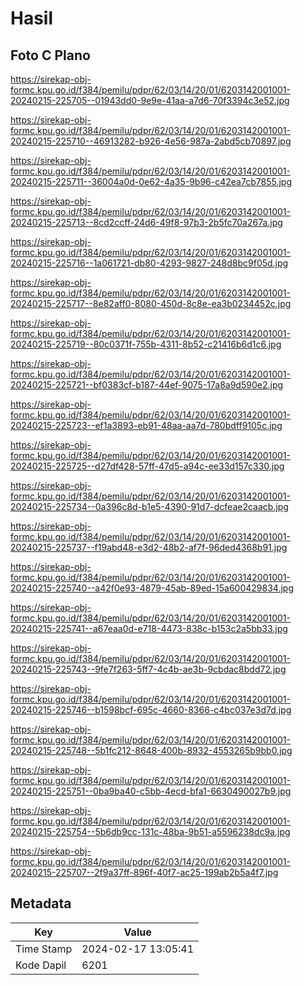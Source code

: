 # Hasil

## Foto C Plano

https://sirekap-obj-formc.kpu.go.id/f384/pemilu/pdpr/62/03/14/20/01/6203142001001-20240215-225705--01943dd0-9e9e-41aa-a7d6-70f3394c3e52.jpg

https://sirekap-obj-formc.kpu.go.id/f384/pemilu/pdpr/62/03/14/20/01/6203142001001-20240215-225710--46913282-b926-4e56-987a-2abd5cb70897.jpg

https://sirekap-obj-formc.kpu.go.id/f384/pemilu/pdpr/62/03/14/20/01/6203142001001-20240215-225711--36004a0d-0e62-4a35-9b96-c42ea7cb7855.jpg

https://sirekap-obj-formc.kpu.go.id/f384/pemilu/pdpr/62/03/14/20/01/6203142001001-20240215-225713--8cd2ccff-24d6-49f8-97b3-2b5fc70a267a.jpg

https://sirekap-obj-formc.kpu.go.id/f384/pemilu/pdpr/62/03/14/20/01/6203142001001-20240215-225716--1a061721-db80-4293-9827-248d8bc9f05d.jpg

https://sirekap-obj-formc.kpu.go.id/f384/pemilu/pdpr/62/03/14/20/01/6203142001001-20240215-225717--8e82aff0-8080-450d-8c8e-ea3b0234452c.jpg

https://sirekap-obj-formc.kpu.go.id/f384/pemilu/pdpr/62/03/14/20/01/6203142001001-20240215-225719--80c0371f-755b-4311-8b52-c21416b6d1c6.jpg

https://sirekap-obj-formc.kpu.go.id/f384/pemilu/pdpr/62/03/14/20/01/6203142001001-20240215-225721--bf0383cf-b187-44ef-9075-17a8a9d590e2.jpg

https://sirekap-obj-formc.kpu.go.id/f384/pemilu/pdpr/62/03/14/20/01/6203142001001-20240215-225723--ef1a3893-eb91-48aa-aa7d-780bdff9105c.jpg

https://sirekap-obj-formc.kpu.go.id/f384/pemilu/pdpr/62/03/14/20/01/6203142001001-20240215-225725--d27df428-57ff-47d5-a94c-ee33d157c330.jpg

https://sirekap-obj-formc.kpu.go.id/f384/pemilu/pdpr/62/03/14/20/01/6203142001001-20240215-225734--0a396c8d-b1e5-4390-91d7-dcfeae2caacb.jpg

https://sirekap-obj-formc.kpu.go.id/f384/pemilu/pdpr/62/03/14/20/01/6203142001001-20240215-225737--f19abd48-e3d2-48b2-af7f-96ded4368b91.jpg

https://sirekap-obj-formc.kpu.go.id/f384/pemilu/pdpr/62/03/14/20/01/6203142001001-20240215-225740--a42f0e93-4879-45ab-89ed-15a600429834.jpg

https://sirekap-obj-formc.kpu.go.id/f384/pemilu/pdpr/62/03/14/20/01/6203142001001-20240215-225741--a67eaa0d-e718-4473-838c-b153c2a5bb33.jpg

https://sirekap-obj-formc.kpu.go.id/f384/pemilu/pdpr/62/03/14/20/01/6203142001001-20240215-225743--9fe7f263-5ff7-4c4b-ae3b-9cbdac8bdd72.jpg

https://sirekap-obj-formc.kpu.go.id/f384/pemilu/pdpr/62/03/14/20/01/6203142001001-20240215-225746--b1598bcf-695c-4660-8366-c4bc037e3d7d.jpg

https://sirekap-obj-formc.kpu.go.id/f384/pemilu/pdpr/62/03/14/20/01/6203142001001-20240215-225748--5b1fc212-8648-400b-8932-4553265b9bb0.jpg

https://sirekap-obj-formc.kpu.go.id/f384/pemilu/pdpr/62/03/14/20/01/6203142001001-20240215-225751--0ba9ba40-c5bb-4ecd-bfa1-6630490027b9.jpg

https://sirekap-obj-formc.kpu.go.id/f384/pemilu/pdpr/62/03/14/20/01/6203142001001-20240215-225754--5b6db9cc-131c-48ba-9b51-a5596238dc9a.jpg

https://sirekap-obj-formc.kpu.go.id/f384/pemilu/pdpr/62/03/14/20/01/6203142001001-20240215-225707--2f9a37ff-896f-40f7-ac25-199ab2b5a4f7.jpg


## Metadata

| Key        | Value               |
| ---------- | ------------------- |
| Time Stamp | 2024-02-17 13:05:41 |
| Kode Dapil | 6201                |



